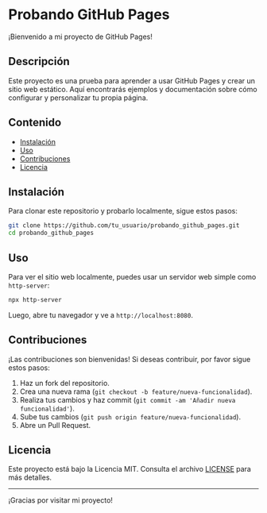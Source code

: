 # Probando GitHub Pages

¡Bienvenido a mi proyecto de GitHub Pages!

## Descripción

Este proyecto es una prueba para aprender a usar GitHub Pages y crear un sitio web estático. Aquí encontrarás ejemplos y documentación sobre cómo configurar y personalizar tu propia página.

## Contenido

- [Instalación](#instalación)
- [Uso](#uso)
- [Contribuciones](#contribuciones)
- [Licencia](#licencia)

## Instalación

Para clonar este repositorio y probarlo localmente, sigue estos pasos:

```bash
git clone https://github.com/tu_usuario/probando_github_pages.git
cd probando_github_pages
```

## Uso

Para ver el sitio web localmente, puedes usar un servidor web simple como `http-server`:

```bash
npx http-server
```

Luego, abre tu navegador y ve a `http://localhost:8080`.

## Contribuciones

¡Las contribuciones son bienvenidas! Si deseas contribuir, por favor sigue estos pasos:

1. Haz un fork del repositorio.
2. Crea una nueva rama (`git checkout -b feature/nueva-funcionalidad`).
3. Realiza tus cambios y haz commit (`git commit -am 'Añadir nueva funcionalidad'`).
4. Sube tus cambios (`git push origin feature/nueva-funcionalidad`).
5. Abre un Pull Request.

## Licencia

Este proyecto está bajo la Licencia MIT. Consulta el archivo [LICENSE](LICENSE) para más detalles.

---

¡Gracias por visitar mi proyecto!
